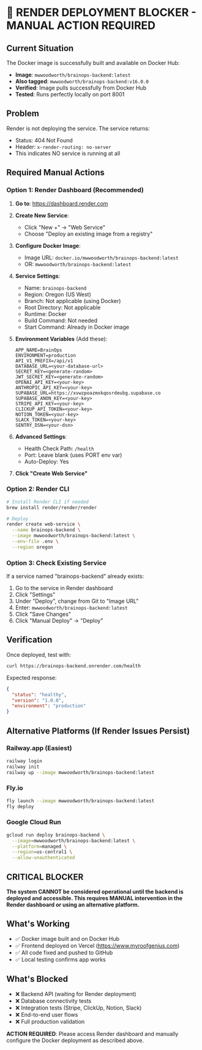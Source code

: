 # 🚨 RENDER DEPLOYMENT BLOCKER - MANUAL ACTION REQUIRED

## Current Situation

The Docker image is successfully built and available on Docker Hub:
- **Image**: `mwwoodworth/brainops-backend:latest`
- **Also tagged**: `mwwoodworth/brainops-backend:v16.0.0`
- **Verified**: Image pulls successfully from Docker Hub
- **Tested**: Runs perfectly locally on port 8001

## Problem

Render is not deploying the service. The service returns:
- Status: 404 Not Found
- Header: `x-render-routing: no-server`
- This indicates NO service is running at all

## Required Manual Actions

### Option 1: Render Dashboard (Recommended)

1. **Go to**: https://dashboard.render.com
2. **Create New Service**: 
   - Click "New +" → "Web Service"
   - Choose "Deploy an existing image from a registry"
   
3. **Configure Docker Image**:
   - Image URL: `docker.io/mwwoodworth/brainops-backend:latest`
   - OR: `mwwoodworth/brainops-backend:latest`
   
4. **Service Settings**:
   - Name: `brainops-backend`
   - Region: Oregon (US West)
   - Branch: Not applicable (using Docker)
   - Root Directory: Not applicable
   - Runtime: Docker
   - Build Command: Not needed
   - Start Command: Already in Docker image
   
5. **Environment Variables** (Add these):
   ```
   APP_NAME=BrainOps
   ENVIRONMENT=production
   API_V1_PREFIX=/api/v1
   DATABASE_URL=<your-database-url>
   SECRET_KEY=<generate-random>
   JWT_SECRET_KEY=<generate-random>
   OPENAI_API_KEY=<your-key>
   ANTHROPIC_API_KEY=<your-key>
   SUPABASE_URL=https://xvwzpoazmxkqosrdeubg.supabase.co
   SUPABASE_ANON_KEY=<your-key>
   STRIPE_API_KEY=<your-key>
   CLICKUP_API_TOKEN=<your-key>
   NOTION_TOKEN=<your-key>
   SLACK_TOKEN=<your-key>
   SENTRY_DSN=<your-dsn>
   ```

6. **Advanced Settings**:
   - Health Check Path: `/health`
   - Port: Leave blank (uses PORT env var)
   - Auto-Deploy: Yes
   
7. **Click "Create Web Service"**

### Option 2: Render CLI

```bash
# Install Render CLI if needed
brew install render/render/render

# Deploy
render create web-service \
  --name brainops-backend \
  --image mwwoodworth/brainops-backend:latest \
  --env-file .env \
  --region oregon
```

### Option 3: Check Existing Service

If a service named "brainops-backend" already exists:
1. Go to the service in Render dashboard
2. Click "Settings"
3. Under "Deploy", change from Git to "Image URL"
4. Enter: `mwwoodworth/brainops-backend:latest`
5. Click "Save Changes"
6. Click "Manual Deploy" → "Deploy"

## Verification

Once deployed, test with:
```bash
curl https://brainops-backend.onrender.com/health
```

Expected response:
```json
{
  "status": "healthy",
  "version": "1.0.0",
  "environment": "production"
}
```

## Alternative Platforms (If Render Issues Persist)

### Railway.app (Easiest)
```bash
railway login
railway init
railway up --image mwwoodworth/brainops-backend:latest
```

### Fly.io
```bash
fly launch --image mwwoodworth/brainops-backend:latest
fly deploy
```

### Google Cloud Run
```bash
gcloud run deploy brainops-backend \
  --image=mwwoodworth/brainops-backend:latest \
  --platform=managed \
  --region=us-central1 \
  --allow-unauthenticated
```

## CRITICAL BLOCKER

**The system CANNOT be considered operational until the backend is deployed and accessible. This requires MANUAL intervention in the Render dashboard or using an alternative platform.**

## What's Working
- ✅ Docker image built and on Docker Hub
- ✅ Frontend deployed on Vercel (https://www.myroofgenius.com)
- ✅ All code fixed and pushed to GitHub
- ✅ Local testing confirms app works

## What's Blocked
- ❌ Backend API (waiting for Render deployment)
- ❌ Database connectivity tests
- ❌ Integration tests (Stripe, ClickUp, Notion, Slack)
- ❌ End-to-end user flows
- ❌ Full production validation

**ACTION REQUIRED**: Please access Render dashboard and manually configure the Docker deployment as described above.
